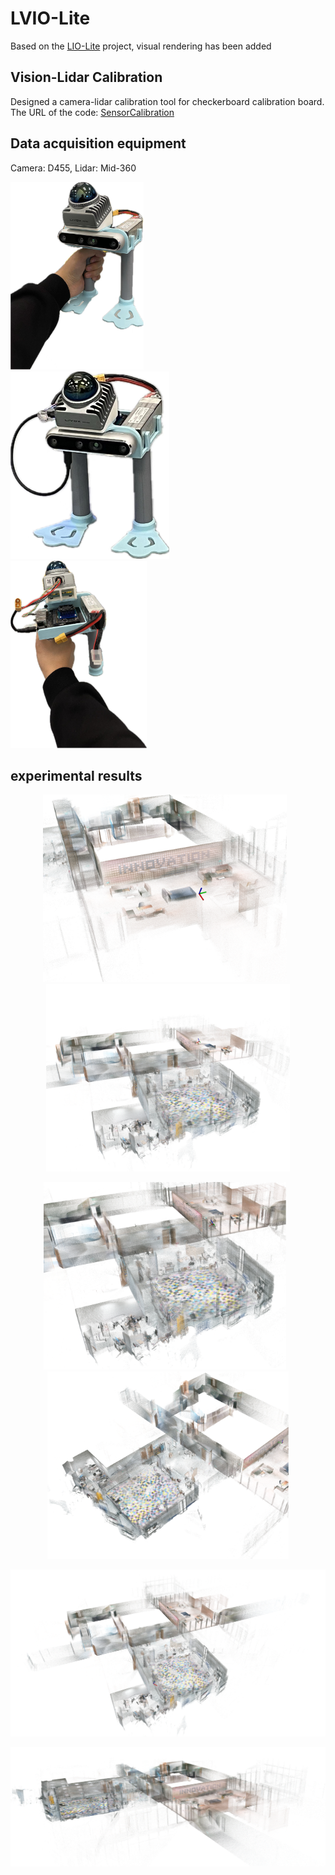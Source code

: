 # LVIO-Lite

Based on the [LIO-Lite](https://github.com/Liansheng-Wang/LIO-Lite.git) project, visual rendering has been added

## Vision-Lidar Calibration
Designed a camera-lidar calibration tool for checkerboard calibration board.
The URL of the code: [SensorCalibration](https://github.com/Liansheng-Wang/SensorCalibration.git)


## Data acquisition equipment
Camera: D455, Lidar:  Mid-360  

<p float="center">

  <img src="./doc/p2.png" height="300" style="margin-right: 60px;"/>  

  <img src="./doc/p1.png" height="300" style="margin-right: 60px;"/>

  <img src="./doc/p3.png" height="300"/>  
</p>


## experimental results

<!-- 第一行，两张正方形图片 -->
<p align="center">
  <img src="./doc/e1.png" height="300" style="margin-right: 10px;"/>
  <img src="./doc/e2.png" height="300" />
</p>

<!-- 第二行，两张正方形图片 -->
<p align="center">
  <img src="./doc/e3.png" height="300" style="margin-right: 10px;"/>
  <img src="./doc/e4.png" height="300" />
</p>

<!-- 第三行，第一张长图 -->
<p align="center">
  <img src="./doc/e5.png" wight="700" />
</p>

<!-- 第四行，第二张长图 -->
<p align="center">
  <img src="./doc/e6.png" wight="700" />
</p>

